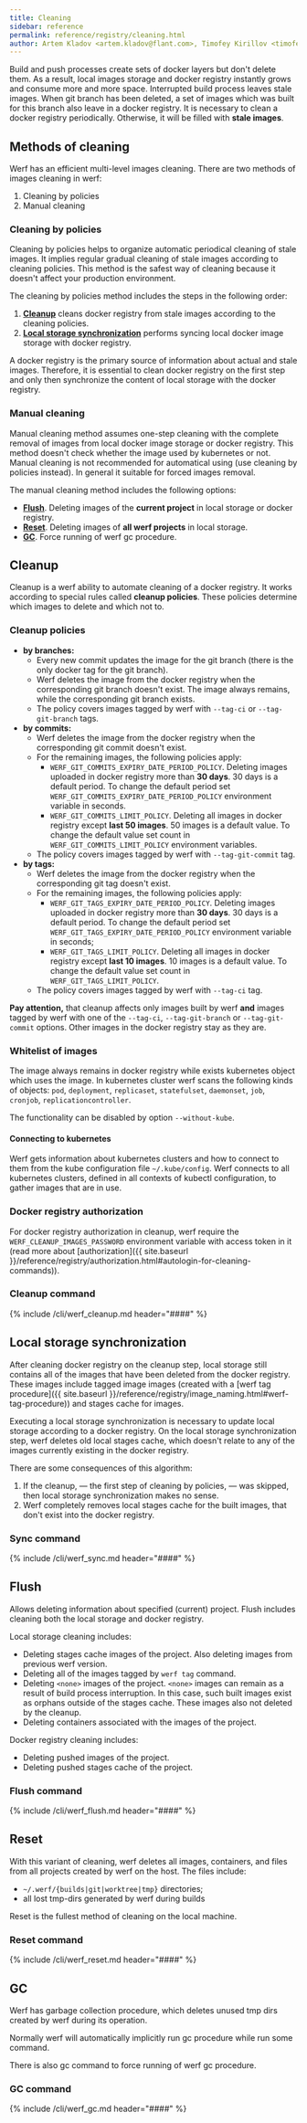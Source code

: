 ```yaml
---
title: Cleaning
sidebar: reference
permalink: reference/registry/cleaning.html
author: Artem Kladov <artem.kladov@flant.com>, Timofey Kirillov <timofey.kirillov@flant.com>
---
```


Build and push processes create sets of docker layers but don't delete them. As a result, local images storage and docker registry instantly grows and consume more and more space. Interrupted build process leaves stale images. When git branch has been deleted, a set of images which was built for this branch also leave in a docker registry. It is necessary to clean a docker registry periodically. Otherwise, it will be filled with **stale images**.

## Methods of cleaning

Werf has an efficient multi-level images cleaning. There are two methods of images cleaning in werf:

1. Cleaning by policies
2. Manual cleaning

### Cleaning by policies

Cleaning by policies helps to organize automatic periodical cleaning of stale images. It implies regular gradual cleaning of stale images according to cleaning policies. This method is the safest way of cleaning because it doesn't affect your production environment.

The cleaning by policies method includes the steps in the following order:
1. [**Cleanup**](#cleanup) cleans docker registry from stale images according to the cleaning policies.
2. [**Local storage synchronization**](#local-storage-synchronization) performs syncing local docker image storage with docker registry.

A docker registry is the primary source of information about actual and stale images. Therefore, it is essential to clean docker registry on the first step and only then synchronize the content of local storage with the docker registry.

### Manual cleaning

Manual cleaning method assumes one-step cleaning with the complete removal of images from local docker image storage or docker registry. This method doesn't check whether the image used by kubernetes or not. Manual cleaning is not recommended for automatical using (use cleaning by policies instead). In general it suitable for forced images removal.

The manual cleaning method includes the following options:

* [**Flush**](#flush). Deleting images of the **current project** in local storage or docker registry.
* [**Reset**](#reset). Deleting images of **all werf projects** in local storage.
* [**GC**](#gc). Force running of werf gc procedure.

## Cleanup

Cleanup is a werf ability to automate cleaning of a docker registry. It works according to special rules called **cleanup policies**. These policies determine which images to delete and which not to.

### Cleanup policies

* **by branches:**
    * Every new commit updates the image for the git branch (there is the only docker tag for the git branch).
    * Werf deletes the image from the docker registry when the corresponding git branch doesn't exist. The image always remains, while the corresponding git branch exists.
    * The policy covers images tagged by werf with `--tag-ci` or `--tag-git-branch` tags.
* **by commits:**
    * Werf deletes the image from the docker registry when the corresponding git commit doesn't exist.
    * For the remaining images, the following policies apply:
       * `WERF_GIT_COMMITS_EXPIRY_DATE_PERIOD_POLICY`. Deleting images uploaded in docker registry more than **30 days**. 30 days is a default period. To change the default period set `WERF_GIT_COMMITS_EXPIRY_DATE_PERIOD_POLICY` environment variable in seconds.
       * `WERF_GIT_COMMITS_LIMIT_POLICY`. Deleting all images in docker registry except **last 50 images**. 50 images is a default value. To change the default value set count in  `WERF_GIT_COMMITS_LIMIT_POLICY` environment variables.
    * The policy covers images tagged by werf with `--tag-git-commit` tag.
* **by tags:**
    * Werf deletes the image from the docker registry when the corresponding git tag doesn't exist.
    * For the remaining images, the following policies apply:
      * `WERF_GIT_TAGS_EXPIRY_DATE_PERIOD_POLICY`. Deleting images uploaded in docker registry more than **30 days**. 30 days is a default period. To change the default period set `WERF_GIT_TAGS_EXPIRY_DATE_PERIOD_POLICY` environment variable in seconds;
      * `WERF_GIT_TAGS_LIMIT_POLICY`.  Deleting all images in docker registry except **last 10 images**. 10 images is a default value. To change the default value set count in `WERF_GIT_TAGS_LIMIT_POLICY`.
    * The policy covers images tagged by werf with `--tag-ci` tag.

**Pay attention,** that cleanup affects only images built by werf **and** images tagged by werf with one of the `--tag-ci`, `--tag-git-branch` or `--tag-git-commit` options. Other images in the docker registry stay as they are.

### Whitelist of images

The image always remains in docker registry while exists kubernetes object which uses the image. In kubernetes cluster werf scans the following kinds of objects: `pod`, `deployment`, `replicaset`, `statefulset`, `daemonset`, `job`, `cronjob`, `replicationcontroller`.

The functionality can be disabled by option `--without-kube`.

#### Connecting to kubernetes

Werf gets information about kubernetes clusters and how to connect to them from the kube configuration file `~/.kube/config`. Werf connects to all kubernetes clusters, defined in all contexts of kubectl configuration, to gather images that are in use.

### Docker registry authorization

For docker registry authorization in cleanup, werf require the `WERF_CLEANUP_IMAGES_PASSWORD` environment variable with access token in it (read more about [authorization]({{ site.baseurl }}/reference/registry/authorization.html#autologin-for-cleaning-commands)).

### Cleanup command

{% include /cli/werf_cleanup.md header="####" %}

## Local storage synchronization

After cleaning docker registry on the cleanup step, local storage still contains all of the images that have been deleted from the docker registry. These images include tagged image images (created with a [werf tag procedure]({{ site.baseurl }}/reference/registry/image_naming.html#werf-tag-procedure)) and stages cache for images.

Executing a local storage synchronization is necessary to update local storage according to a docker registry. On the local storage synchronization step, werf deletes old local stages cache, which doesn't relate to any of the images currently existing in the docker registry.

There are some consequences of this algorithm:

1. If the cleanup, — the first step of cleaning by policies, — was skipped, then local storage synchronization makes no sense.
2. Werf completely removes local stages cache for the built images, that don't exist into the docker registry.

### Sync command

{% include /cli/werf_sync.md header="####" %}

## Flush

Allows deleting information about specified (current) project. Flush includes cleaning both the local storage and docker registry.

Local storage cleaning includes:
* Deleting stages cache images of the project. Also deleting images from previous werf version.
* Deleting all of the images tagged by `werf tag` command.
* Deleting `<none>` images of the project. `<none>` images can remain as a result of build process interruption. In this case, such built images exist as orphans outside of the stages cache. These images also not deleted by the cleanup.
* Deleting containers associated with the images of the project.

Docker registry cleaning includes:
* Deleting pushed images of the project.
* Deleting pushed stages cache of the project.

### Flush command

{% include /cli/werf_flush.md header="####" %}

## Reset

With this variant of cleaning, werf deletes all images, containers, and files from all projects created by werf on the host. The files include:
* `~/.werf/{builds|git|worktree|tmp}` directories;
* all lost tmp-dirs generated by werf during builds

Reset is the fullest method of cleaning on the local machine.

### Reset command

{% include /cli/werf_reset.md header="####" %}

## GC

Werf has garbage collection procedure, which deletes unused tmp dirs created by werf during its operation.

Normally werf will automatically implicitly run gc procedure while run some command.

There is also gc command to force running of werf gc procedure.

### GC command

{% include /cli/werf_gc.md header="####" %}
